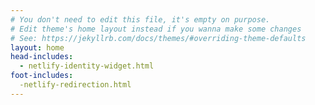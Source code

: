 ```yaml
---
# You don't need to edit this file, it's empty on purpose.
# Edit theme's home layout instead if you wanna make some changes
# See: https://jekyllrb.com/docs/themes/#overriding-theme-defaults
layout: home
head-includes:
  - netlify-identity-widget.html
foot-includes:
  -netlify-redirection.html
---
```


